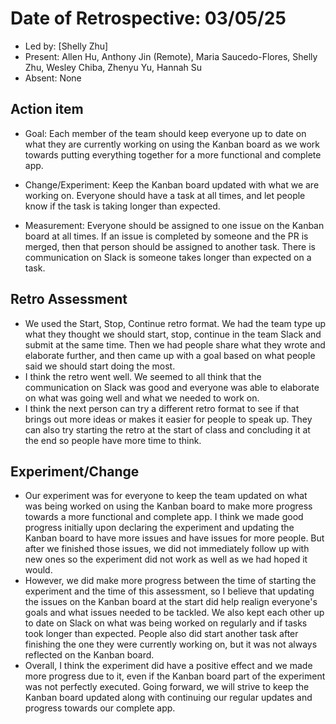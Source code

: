 # Date of Retrospective: 03/05/25

* Led by: [Shelly Zhu]
* Present: Allen Hu, Anthony Jin (Remote), Maria Saucedo-Flores, Shelly Zhu, Wesley Chiba, Zhenyu Yu, Hannah Su
* Absent: None

## Action item

* Goal: Each member of the team should keep everyone up to date on what they are currently working on using the Kanban board as we work towards putting everything together for a more functional and complete app.

* Change/Experiment: Keep the Kanban board updated with what we are working on. Everyone should have a task at all times, and let people know if the task is taking longer than expected.

* Measurement: Everyone should be assigned to one issue on the Kanban board at all times. If an issue is completed by someone and the PR is merged, then that person should be assigned to another task. There is communication on Slack is someone takes longer than expected on a task.


## Retro Assessment 

* We used the Start, Stop, Continue retro format. We had the team type up what they thought we should start, stop, continue in the team Slack and submit at the same time. Then we had people share what they wrote and elaborate further, and then came up with a goal based on what people said we should start doing the most.
* I think the retro went well. We seemed to all think that the communication on Slack was good and everyone was able to elaborate on what was going well and what we needed to work on.
* I think the next person can try a different retro format to see if that brings out more ideas or makes it easier for people to speak up. They can also try starting the retro at the start of class and concluding it at the end so people have more time to think.

## Experiment/Change

* Our experiment was for everyone to keep the team updated on what was being worked on using the Kanban board to make more progress towards a more functional and complete app. I think we made good progress initially upon declaring the experiment and updating the Kanban board to have more issues and have issues for more people. But after we finished those issues, we did not immediately follow up with new ones so the experiment did not work as well as we had hoped it would.
* However, we did make more progress between the time of starting the experiment and the time of this assessment, so I believe that updating the issues on the Kanban board at the start did help realign everyone's goals and what issues needed to be tackled. We also kept each other up to date on Slack on what was being worked on regularly and if tasks took longer than expected. People also did start another task after finishing the one they were currently working on, but it was not always reflected on the Kanban board.
* Overall, I think the experiment did have a positive effect and we made more progress due to it, even if the Kanban board part of the experiment was not perfectly executed. Going forward, we will strive to keep the Kanban board updated along with continuing our regular updates and progress towards our complete app.
